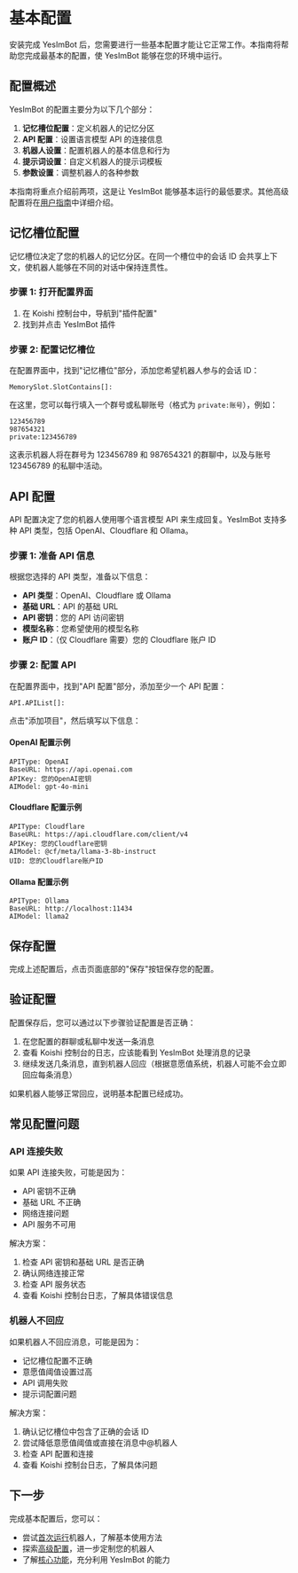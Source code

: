 # 基本配置

安装完成 YesImBot 后，您需要进行一些基本配置才能让它正常工作。本指南将帮助您完成最基本的配置，使 YesImBot 能够在您的环境中运行。

## 配置概述

YesImBot 的配置主要分为以下几个部分：

1. **记忆槽位配置**：定义机器人的记忆分区
2. **API 配置**：设置语言模型 API 的连接信息
3. **机器人设置**：配置机器人的基本信息和行为
4. **提示词设置**：自定义机器人的提示词模板
5. **参数设置**：调整机器人的各种参数

本指南将重点介绍前两项，这是让 YesImBot 能够基本运行的最低要求。其他高级配置将在[用户指南](../user-guide/configuration/index.md)中详细介绍。

## 记忆槽位配置

记忆槽位决定了您的机器人的记忆分区。在同一个槽位中的会话 ID 会共享上下文，使机器人能够在不同的对话中保持连贯性。

### 步骤 1: 打开配置界面

1. 在 Koishi 控制台中，导航到"插件配置"
2. 找到并点击 YesImBot 插件

### 步骤 2: 配置记忆槽位

在配置界面中，找到"记忆槽位"部分，添加您希望机器人参与的会话 ID：

```
MemorySlot.SlotContains[]: 
```

在这里，您可以每行填入一个群号或私聊账号（格式为 `private:账号`），例如：

```
123456789
987654321
private:123456789
```

这表示机器人将在群号为 123456789 和 987654321 的群聊中，以及与账号 123456789 的私聊中活动。

## API 配置

API 配置决定了您的机器人使用哪个语言模型 API 来生成回复。YesImBot 支持多种 API 类型，包括 OpenAI、Cloudflare 和 Ollama。

### 步骤 1: 准备 API 信息

根据您选择的 API 类型，准备以下信息：

- **API 类型**：OpenAI、Cloudflare 或 Ollama
- **基础 URL**：API 的基础 URL
- **API 密钥**：您的 API 访问密钥
- **模型名称**：您希望使用的模型名称
- **账户 ID**：（仅 Cloudflare 需要）您的 Cloudflare 账户 ID

### 步骤 2: 配置 API

在配置界面中，找到"API 配置"部分，添加至少一个 API 配置：

```
API.APIList[]:
```

点击"添加项目"，然后填写以下信息：

#### OpenAI 配置示例

```
APIType: OpenAI
BaseURL: https://api.openai.com
APIKey: 您的OpenAI密钥
AIModel: gpt-4o-mini
```

#### Cloudflare 配置示例

```
APIType: Cloudflare
BaseURL: https://api.cloudflare.com/client/v4
APIKey: 您的Cloudflare密钥
AIModel: @cf/meta/llama-3-8b-instruct
UID: 您的Cloudflare账户ID
```

#### Ollama 配置示例

```
APIType: Ollama
BaseURL: http://localhost:11434
AIModel: llama2
```

## 保存配置

完成上述配置后，点击页面底部的"保存"按钮保存您的配置。

## 验证配置

配置保存后，您可以通过以下步骤验证配置是否正确：

1. 在您配置的群聊或私聊中发送一条消息
2. 查看 Koishi 控制台的日志，应该能看到 YesImBot 处理消息的记录
3. 继续发送几条消息，直到机器人回应（根据意愿值系统，机器人可能不会立即回应每条消息）

如果机器人能够正常回应，说明基本配置已经成功。

## 常见配置问题

### API 连接失败

如果 API 连接失败，可能是因为：

- API 密钥不正确
- 基础 URL 不正确
- 网络连接问题
- API 服务不可用

解决方案：

1. 检查 API 密钥和基础 URL 是否正确
2. 确认网络连接正常
3. 检查 API 服务状态
4. 查看 Koishi 控制台日志，了解具体错误信息

### 机器人不回应

如果机器人不回应消息，可能是因为：

- 记忆槽位配置不正确
- 意愿值阈值设置过高
- API 调用失败
- 提示词配置问题

解决方案：

1. 确认记忆槽位中包含了正确的会话 ID
2. 尝试降低意愿值阈值或直接在消息中@机器人
3. 检查 API 配置和连接
4. 查看 Koishi 控制台日志，了解具体问题

## 下一步

完成基本配置后，您可以：

- 尝试[首次运行](first-run.md)机器人，了解基本使用方法
- 探索[高级配置](../user-guide/configuration/index.md)，进一步定制您的机器人
- 了解[核心功能](../features/index.md)，充分利用 YesImBot 的能力
